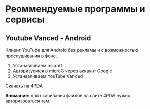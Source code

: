 # Реоммендуемые программы и сервисы

## Youtube Vanced - Android

Клиент YouTube для Android без рекламы и с возможностью прослушивания в фоне.

1. Устанавливаем microG
2. Авторизуемся в microG через аккаунт Google
3. Устанавливаем YouTube Vanced

[Скачать на 4PDA](https://4pda.ru/forum/index.php?showtopic=916464)

**Внимание:** для скачивания файлов на сайте 4PDA нужно авторизоваться там.
